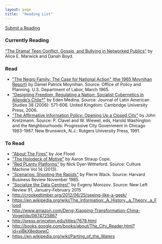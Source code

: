```yaml
---
layout: page
title:  "Reading List"
---
```


[Submit a Reading](https://github.com/rebeccawilliams/bookclub/blob/gh-pages/readinglist.md)

### Currently Reading 
[“The Drama! Teen Conflict, Gossip, and Bullying in Networked Publics”](http://papers.ssrn.com/sol3/papers.cfm?abstract_id=1926349) by Alice E. Marwick and Danah Boyd.  

### Read

- ["The Negro Family: The Case for National Action" (the 1965 Moynihan Report)](https://web.stanford.edu/~mrosenfe/Moynihan%27s%20The%20Negro%20Family.pdf) by Daniel Patrick Moynihan. Source: Office of Policy and Planning. U.S. Department of Labor, March 1965.
- ["Designing Freedom, Regulating a Nation: Socialist Cybernetics in Allende’s Chile*"](http://www.informatics.indiana.edu/edenm/EdenMedinaJLASAugust2006.pdf) by Eden Medina. Source: Journal of Latin American Studies 38 (2006): 571-606. United Kingdom: Cambridge University Press, 2006. 
- ["The Affirmative Information Policy: Opening Up a Closed City"](http://civictechbook.club/affirmativeinformationpolicy) by John Kretzmann. Source: P. Clavel and W. Wiewel, eds, Harold Washington and the Neighbourhoods: Progressive City Government in Chicago 1983-1987. New Brunswick, N.J.: Rutgers University Press, 1991.

### To Read

- ["About The Fires"](http://joe-flood.com/aboutthefires/) by Joe Flood
- ["The Holodeck of Motive"](http://www.aaronland.info/weblog/2015/02/24/effort/) by Aaron Straup Cope.
- ["Red PLenty Platforms"](http://www.culturemachine.net/index.php/cm/article/view/511/526) by Nick Dyer-Witheford. Source: Culture Machine Vol 14 (2013).
- ["Scenarios: Shooting the Rapids"](https://hbr.org/1985/11/scenarios-shooting-the-rapids/ar/1) by Pierre Wack. Source: Harvard Business Review November 1985.
- ["Socialize the Data Centres!"](http://newleftreview.org/II/91/evgeny-morozov-socialize-the-data-centres) by Evgeny Morozov. Source: New Left Review 91, January-February 2015
- http://crookedtimber.org/2012/06/25/seeing-like-a-geek/
- https://en.wikipedia.org/wiki/The_Information:_A_History,_a_Theory,_a_Flood
- http://www.amazon.com/Deng-Xiaoping-Transformation-China-Vogel/dp/0674725867
- http://press.princeton.edu/titles/7678.html
- http://books.google.com/books/about/The_City_Reader.html?id=xIBkX8edoewC
- https://en.wikipedia.org/wiki/Parting_of_the_Waters
